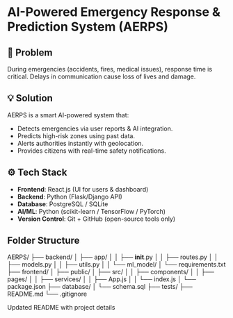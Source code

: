 # AI-Powered Emergency Response & Prediction System (AERPS)

## 🚨 Problem
During emergencies (accidents, fires, medical issues), response time is critical. Delays in communication cause loss of lives and damage.

## 💡 Solution
AERPS is a smart AI-powered system that:
- Detects emergencies via user reports & AI integration.
- Predicts high-risk zones using past data.
- Alerts authorities instantly with geolocation.
- Provides citizens with real-time safety notifications.

## ⚙️ Tech Stack
- **Frontend**: React.js (UI for users & dashboard)
- **Backend**: Python (Flask/Django API)
- **Database**: PostgreSQL / SQLite
- **AI/ML**: Python (scikit-learn / TensorFlow / PyTorch)
- **Version Control**: Git + GitHub (open-source tools only)

##  Folder Structure

AERPS/
├── backend/
│   ├── app/
│   │   ├── __init__.py
│   │   ├── routes.py
│   │   ├── models.py
│   │   ├── utils.py
│   │   └── ml_model/
│   └── requirements.txt
├── frontend/
│   ├── public/
│   ├── src/
│   │   ├── components/
│   │   ├── pages/
│   │   ├── services/
│   │   ├── App.js
│   │   └── index.js
│   └── package.json
├── database/
│   └── schema.sql
├── tests/
├── README.md
└── .gitignore



Updated README with project details
